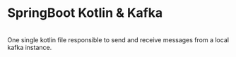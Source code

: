 # SpringBoot Kotlin & Kafka
</br>
One single kotlin file responsible to send and receive messages from a local kafka instance.
